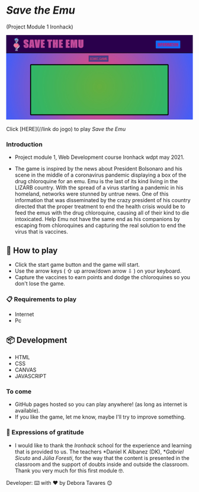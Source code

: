 # *Save the Emu*

(Project Module 1 Ironhack)

 ![Start Screen](./images/screen-game.png)

 Click [HERE](//link do jogo) to play *Save the Emu*

### Introduction

* Project module 1, Web Development course Ironhack wdpt may 2021.

* The game is inspired by the news about President Bolsonaro and his scene in the middle of a coronavirus pandemic displaying a box of the drug chloroquine for an emu.
Emu is the last of its kind living in the LIZARB country. With the spread of a virus starting a pandemic in his homeland, networks were stunned by untrue news. One of this information that was disseminated by the crazy president of his country directed that the proper treatment to end the health crisis would be to feed the emus with the drug chloroquine, causing all of their kind to die intoxicated. Help Emu not have the same end as his companions by escaping from chloroquines and capturing the real solution to end the virus that is vaccines.

## 🚀 How to play

* Click the start game button and the game will start.
* Use the arrow keys ( ⇧ up arrow/down arrow ⇩ ) on your keyboard.
* Capture the vaccines to earn points and dodge the chloroquines so you don't lose the game.

### 📋 Requirements to play

* Internet
* Pc

## 📦 Development

* HTML
* CSS
* CANVAS
* JAVASCRIPT 

### To come

* GitHub pages hosted so you can play anywhere! (as long as internet is available).
* If you like the game, let me know, maybe I'll try to improve something.

### 🎁 Expressions of gratitude

* I would like to thank the *Ironhack* school for the experience and learning that is provided to us.
The teachers *Daniel K Albanez (DK), **Gabriel Sicuto* and *Júlia Foresti*, for the way that the content is presented in the classroom and the support of doubts inside and outside the classroom.
Thank you very much for this first module 🤓.

Developer: ⌨️ with ❤️ by Debora Tavares 😊